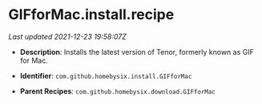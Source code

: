# GIFforMac.install.recipe

_Last updated 2021-12-23 19:58:07Z_

- **Description**: Installs the latest version of Tenor, formerly known as GIF for Mac.

- **Identifier**: `com.github.homebysix.install.GIFforMac`

- **Parent Recipes**: `com.github.homebysix.download.GIFforMac`